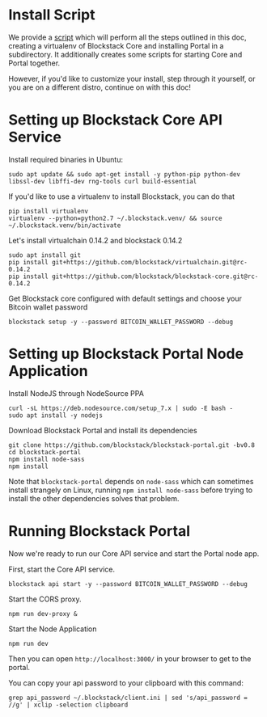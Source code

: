 # Install Script

We provide a [script](../images/scripts/ubuntu-17.04.sh) which will
perform all the steps outlined in this doc, creating a virtualenv of
Blockstack Core and installing Portal in a subdirectory. It additionally creates some
scripts for starting Core and Portal together.

However, if you'd like to customize your install, step through it 
yourself, or you are on a different distro, continue on with this doc!

# Setting up Blockstack Core API Service

Install required binaries in Ubuntu:

```
sudo apt update && sudo apt-get install -y python-pip python-dev libssl-dev libffi-dev rng-tools curl build-essential
```


If you'd like to use a virtualenv to install Blockstack, you can do that

```
pip install virtualenv
virtualenv --python=python2.7 ~/.blockstack.venv/ && source ~/.blockstack.venv/bin/activate
```

Let's install virtualchain 0.14.2 and blockstack 0.14.2

```
sudo apt install git
pip install git+https://github.com/blockstack/virtualchain.git@rc-0.14.2
pip install git+https://github.com/blockstack/blockstack-core.git@rc-0.14.2
```

Get Blockstack core configured with default settings and choose your Bitcoin wallet password
```
blockstack setup -y --password BITCOIN_WALLET_PASSWORD --debug
```

# Setting up Blockstack Portal Node Application

Install NodeJS through NodeSource PPA

```
curl -sL https://deb.nodesource.com/setup_7.x | sudo -E bash -
sudo apt install -y nodejs
```

Download Blockstack Portal and install its dependencies

```
git clone https://github.com/blockstack/blockstack-portal.git -bv0.8
cd blockstack-portal
npm install node-sass
npm install
```

Note that `blockstack-portal` depends on `node-sass` which can sometimes install strangely on Linux, running `npm install node-sass` before trying to install the other dependencies solves that problem.

# Running Blockstack Portal

Now we're ready to run our Core API service and start the Portal node app.

First, start the Core API service.

```
blockstack api start -y --password BITCOIN_WALLET_PASSWORD --debug
```

Start the CORS proxy.

```
npm run dev-proxy &
```

Start the Node Application

```
npm run dev
```

Then you can open `http://localhost:3000/` in your browser to get to the portal.


You can copy your api password to your clipboard with this command:
```
grep api_password ~/.blockstack/client.ini | sed 's/api_password = //g' | xclip -selection clipboard
```

